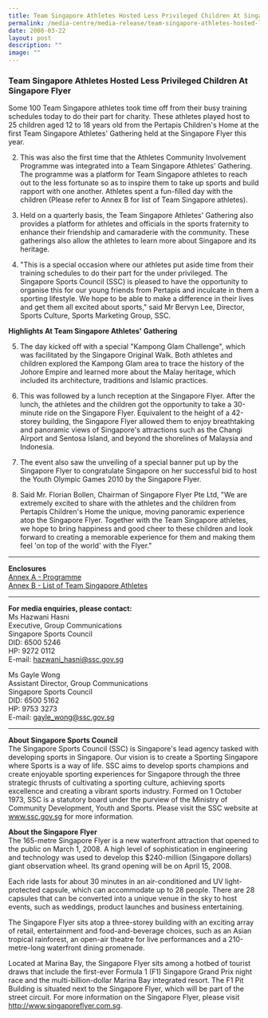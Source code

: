 ```yaml
---
title: Team Singapore Athletes Hosted Less Privileged Children At Singapore Flyer
permalink: /media-centre/media-release/team-singapore-athletes-hosted-less-privileged-children-at-singapore/
date: 2008-03-22
layout: post
description: ""
image: ""
---
```

### **Team Singapore Athletes Hosted Less Privileged Children At Singapore Flyer**

Some 100 Team Singapore athletes took time off from their busy training schedules today to do their part for charity. These athletes played host to 25 children aged 12 to 18 years old from the Pertapis Children's Home at the first Team Singapore Athletes' Gathering held at the Singapore Flyer this year.

2. This was also the first time that the Athletes Community Involvement Programme was integrated into a Team Singapore Athletes' Gathering. The programme was a platform for Team Singapore athletes to reach out to the less fortunate so as to inspire them to take up sports and build rapport with one another. Athletes spent a fun-filled day with the children (Please refer to Annex B for list of Team Singapore athletes).

3. Held on a quarterly basis, the Team Singapore Athletes' Gathering also provides a platform for athletes and officials in the sports fraternity to enhance their friendship and camaraderie with the community. These gatherings also allow the athletes to learn more about Singapore and its heritage.

4. "This is a special occasion where our athletes put aside time from their training schedules to do their part for the under privileged. The Singapore Sports Council (SSC) is pleased to have the opportunity to organise this for our young friends from Pertapis and inculcate in them a sporting lifestyle. We hope to be able to make a difference in their lives and get them all excited about sports," said Mr Bervyn Lee, Director, Sports Culture, Sports Marketing Group, SSC.

**Highlights At Team Singapore Athletes' Gathering**<br>

5. The day kicked off with a special "Kampong Glam Challenge", which was facilitated by the Singapore Original Walk. Both athletes and children explored the Kampong Glam area to trace the history of the Johore Empire and learned more about the Malay heritage, which included its architecture, traditions and Islamic practices.

6. This was followed by a lunch reception at the Singapore Flyer. After the lunch, the athletes and the children got the opportunity to take a 30-minute ride on the Singapore Flyer. Equivalent to the height of a 42-storey building, the Singapore Flyer allowed them to enjoy breathtaking and panoramic views of Singapore's attractions such as the Changi Airport and Sentosa Island, and beyond the shorelines of Malaysia and Indonesia.

7. The event also saw the unveiling of a special banner put up by the Singapore Flyer to congratulate Singapore on her successful bid to host the Youth Olympic Games 2010 by the Singapore Flyer.

8. Said Mr. Florian Bollen, Chairman of Singapore Flyer Pte Ltd, "We are extremely excited to share with the athletes and the children from Pertapis Children's Home the unique, moving panoramic experience atop the Singapore Flyer. Together with the Team Singapore athletes, we hope to bring happiness and good cheer to these children and look forward to creating a memorable experience for them and making them feel 'on top of the world' with the Flyer."

---

**Enclosures**<br>
[Annex A - Programme]()<br>
[Annex B - List of Team Singapore Athletes](/files/Media%20Centre/Media%20Release/2008/March/22/AthletesGatheringAnnexB.pdf)

---

**For media enquiries, please contact:**
<br>
Ms Hazwani Hasni
<br>
Executive, Group Communications
<br>
Singapore Sports Council
<br>
DID: 6500 5246
<br>
HP: 9272 0112
<br>
E-mail: [hazwani_hasni@ssc.gov.sg](mailto:hazwani_hasni@ssc.gov.sg)

Ms Gayle Wong
<br>
Assistant Director, Group Communications
<br>
Singapore Sports Council
<br>
DID: 6500 5162
<br>
HP: 9753 3273
<br>
E-mail: [gayle_wong@ssc.gov.sg](mailto:gayle_wong@ssc.gov.sg)

---

**About Singapore Sports Council**<br>
The Singapore Sports Council (SSC) is Singapore's lead agency tasked with developing sports in Singapore. Our vision is to create a Sporting Singapore where Sports is a way of life. SSC aims to develop sports champions and create enjoyable sporting experiences for Singapore through the three strategic thrusts of cultivating a sporting culture, achieving sports excellence and creating a vibrant sports industry. Formed on 1 October 1973, SSC is a statutory board under the purview of the Ministry of Community Development, Youth and Sports. Please visit the SSC website at www.ssc.gov.sg for more information.

**About the Singapore Flyer**<br>
The 165-metre Singapore Flyer is a new waterfront attraction that opened to the public on March 1, 2008. A high level of sophistication in engineering and technology was used to develop this $240-million (Singapore dollars) giant observation wheel. Its grand opening will be on April 15, 2008.

Each ride lasts for about 30 minutes in an air-conditioned and UV light-protected capsule, which can accommodate up to 28 people. There are 28 capsules that can be converted into a unique venue in the sky to host events, such as weddings, product launches and business entertaining.

The Singapore Flyer sits atop a three-storey building with an exciting array of retail, entertainment and food-and-beverage choices, such as an Asian tropical rainforest, an open-air theatre for live performances and a 210-metre-long waterfront dining promenade.

Located at Marina Bay, the Singapore Flyer sits among a hotbed of tourist draws that include the first-ever Formula 1 (F1) Singapore Grand Prix night race and the multi-billion-dollar Marina Bay integrated resort. The F1 Pit Building is situated next to the Singapore Flyer, which will be part of the street circuit. For more information on the Singapore Flyer, please visit http://www.singaporeflyer.com.sg.